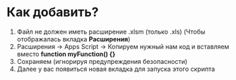 # Как добавить?
1. Файл не должен иметь расширение .xlsm (только .xls) (Чтобы отображалась вкладка **Расширения**)
2. Расширения -> Apps Script -> Копируем нужный нам код и вставляем вместо **function myFunction() {}**
3. Сохраняем (игнорируя предупреждения безопасности)
4. Далее у вас появиться новая вкладка для запуска этого скрипта 
